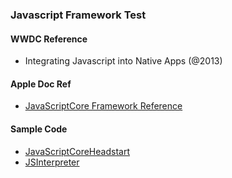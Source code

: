 ### Javascript Framework Test 

#### WWDC Reference 

* Integrating Javascript into Native Apps (@2013)


#### Apple Doc Ref

* [JavaScriptCore Framework Reference](https://developer.apple.com/library/mac/documentation/Carbon/Reference/WebKit_JavaScriptCore_Ref/_index.html#//apple_ref/doc/uid/TP40004754)

#### Sample Code 

* [JavaScriptCoreHeadstart](https://developer.apple.com/library/mac/samplecode/JavaScriptCoreHeadstart/Introduction/Intro.html#//apple_ref/doc/uid/DTS10004553)
* [JSInterpreter](https://developer.apple.com/library/mac/samplecode/JSInterpreter/Introduction/Intro.html#//apple_ref/doc/uid/DTS10004361)


